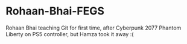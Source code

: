 # Rohaan-Bhai-FEGS
Rohaan Bhai teaching Git for first time, after Cyberpunk 2077 Phantom Liberty on PS5 controller, but Hamza took it away :(
